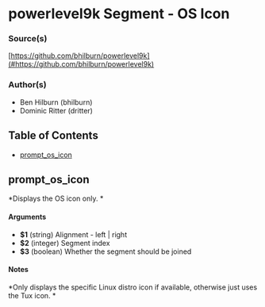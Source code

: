 # powerlevel9k Segment - OS Icon


### Source(s)

[https://github.com/bhilburn/powerlevel9k](#https://github.com/bhilburn/powerlevel9k)


### Author(s)

- Ben Hilburn (bhilburn)
- Dominic Ritter (dritter)


## Table of Contents

- [prompt_os_icon](#prompt_os_icon)

## prompt_os_icon
*Displays the OS icon only. *

#### Arguments

- **$1** (string) Alignment - left | right
- **$2** (integer) Segment index
- **$3** (boolean) Whether the segment should be joined


#### Notes

*Only displays the specific Linux distro icon if available, otherwise just uses the Tux icon. *

